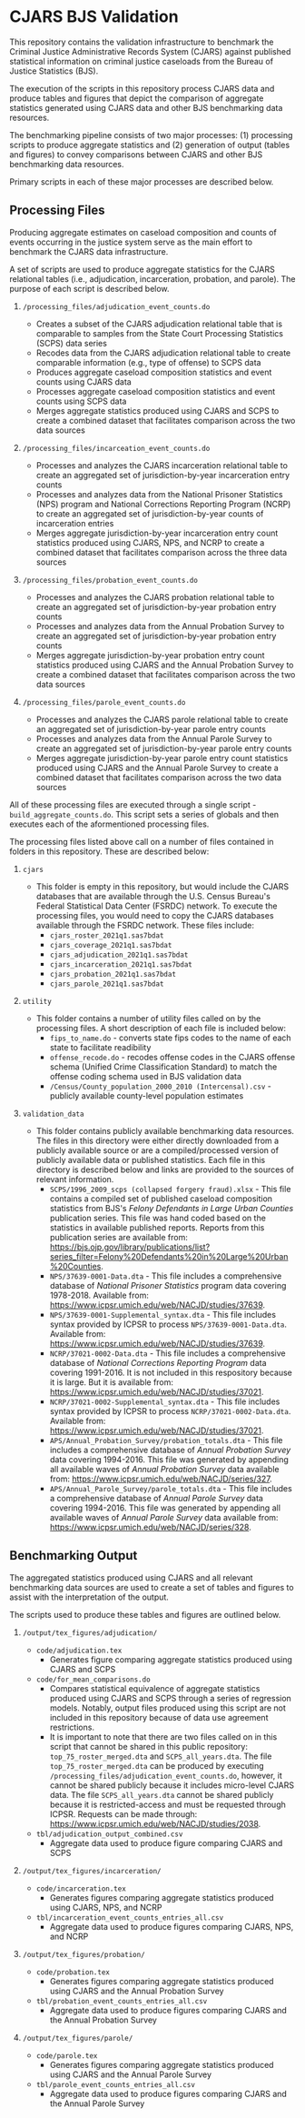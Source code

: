 # CJARS BJS Validation

This repository contains the validation infrastructure to benchmark the Criminal Justice Administrative Records System (CJARS) against published statistical information on criminal justice caseloads from the Bureau of Justice Statistics (BJS).

The execution of the scripts in this repository process CJARS data and produce tables and figures that depict the comparison of aggregate statistics generated using CJARS data and other BJS benchmarking data resources.

The benchmarking pipeline consists of two major processes: (1) processing scripts to produce aggregate statistics and (2) generation of output (tables and figures) to convey comparisons between CJARS and other BJS benchmarking data resources.

Primary scripts in each of these major processes are described below.

## Processing Files

Producing aggregate estimates on caseload composition and counts of events occurring in the justice system serve as the main effort to benchmark the CJARS data infrastructure.

A set of scripts are used to produce aggregate statistics for the CJARS relational tables (i.e., adjudication, incarceration, probation, and parole). The purpose of each script is described below. 

1. `/processing_files/adjudication_event_counts.do`
	- Creates a subset of the CJARS adjudication relational table that is comparable to samples from the State Court Processing Statistics (SCPS) data series
	- Recodes data from the CJARS adjudication relational table to create comparable information (e.g., type of offense) to SCPS data
	- Produces aggregate caseload composition statistics and event counts using CJARS data
	- Processes aggregate caseload composition statistics and event counts using SCPS data
	- Merges aggregate statistics produced using CJARS and SCPS to create a combined dataset that facilitates comparison across the two data sources

2. `/processing_files/incarceation_event_counts.do`
	- Processes and analyzes the CJARS incarceration relational table to create an aggregated set of jurisdiction-by-year incarceration entry counts
	- Processes and analyzes data from the National Prisoner Statistics (NPS) program and National Corrections Reporting Program (NCRP) to create an aggregated set of jurisdiction-by-year counts of incarceration entries
	- Merges aggregate jurisdiction-by-year incarceration entry count statistics produced using CJARS, NPS, and NCRP to create a combined dataset that facilitates comparison across the three data sources

3. `/processing_files/probation_event_counts.do`
	- Processes and analyzes the CJARS probation relational table to create an aggregated set of jurisdiction-by-year probation entry counts
	- Processes and analyzes data from the Annual Probation Survey to create an aggregated set of jurisdiction-by-year probation entry counts
	- Merges aggregate jurisdiction-by-year probation entry count statistics produced using CJARS and the Annual Probation Survey to create a combined dataset that facilitates comparison across the two data sources

4. `/processing_files/parole_event_counts.do`
	- Processes and analyzes the CJARS parole relational table to create an aggregated set of jurisdiction-by-year parole entry counts
	- Processes and analyzes data from the Annual Parole Survey to create an aggregated set of jurisdiction-by-year parole entry counts
	- Merges aggregate jurisdiction-by-year parole entry count statistics produced using CJARS and the Annual Parole Survey to create a combined dataset that facilitates comparison across the two data sources
	
All of these processing files are executed through a single script - `build_aggregate_counts.do`. This script sets a series of globals and then executes each of the aformentioned processing files.
	
The processing files listed above call on a number of files contained in folders in this repository. These are described below:

1. `cjars`
	- This folder is empty in this repository, but would include the CJARS databases that are available through the U.S. Census Bureau's Federal Statistical Data Center (FSRDC) network. To execute the processing files, you would need to copy the CJARS databases available through the FSRDC network. These files include:
		+ `cjars_roster_2021q1.sas7bdat`
		+ `cjars_coverage_2021q1.sas7bdat`
		+ `cjars_adjudication_2021q1.sas7bdat`
		+ `cjars_incarceration_2021q1.sas7bdat`
		+ `cjars_probation_2021q1.sas7bdat`
		+ `cjars_parole_2021q1.sas7bdat`

2. `utility`
	- This folder contains a number of utility files called on by the processing files. A short description of each file is included below:
		+ `fips_to_name.do` - converts state fips codes to the name of each state to facilitate readibility
		+ `offense_recode.do` - recodes offense codes in the CJARS offense schema (Unified Crime Classification Standard) to match the offense coding schema used in BJS validation data
		+ `/Census/County_population_2000_2010 (Intercensal).csv` - publicly available county-level population estimates
		
3. `validation_data`
	- This folder contains publicly available benchmarking data resources. The files in this directory were either directly downloaded from a publicly available source or are a compiled/processed version of publicly available data or published statistics. Each file in this directory is described below and links are provided to the sources of relevant information.
		+ `SCPS/1996_2009_scps (collapsed forgery fraud).xlsx` - This file contains a compiled set of published caseload composition statistics from BJS's *Felony Defendants in Large Urban Counties* publication series. This file was hand coded based on the statistics in available published reports. Reports from this publication series are available from: https://bjs.ojp.gov/library/publications/list?series_filter=Felony%20Defendants%20in%20Large%20Urban%20Counties.
		+ `NPS/37639-0001-Data.dta` - This file includes a comprehensive database of *National Prisoner Statistics* program data covering 1978-2018. Available from: https://www.icpsr.umich.edu/web/NACJD/studies/37639.
		+ `NPS/37639-0001-Supplemental_syntax.dta` - This file includes syntax provided by ICPSR to process `NPS/37639-0001-Data.dta`. Available from: https://www.icpsr.umich.edu/web/NACJD/studies/37639.
		+ `NCRP/37021-0002-Data.dta` - This file includes a comprehensive database of *National Corrections Reporting Program* data covering 1991-2016. It is not included in this respository because it is large. But it is available from: https://www.icpsr.umich.edu/web/NACJD/studies/37021.
		+ `NCRP/37021-0002-Supplemental_syntax.dta` - This file includes syntax provided by ICPSR to process `NCRP/37021-0002-Data.dta`. Available from: https://www.icpsr.umich.edu/web/NACJD/studies/37021.
		+ `APS/Annual_Probation_Survey/probation_totals.dta` - This file includes a comprehensive database of *Annual Probation Survey* data covering 1994-2016. This file was generated by appending all available waves of *Annual Probation Survey* data available from: https://www.icpsr.umich.edu/web/NACJD/series/327.
		+ `APS/Annual_Parole_Survey/parole_totals.dta` - This file includes a comprehensive database of *Annual Parole Survey* data covering 1994-2016. This file was generated by appending all available waves of *Annual Parole Survey* data available from: https://www.icpsr.umich.edu/web/NACJD/series/328.

## Benchmarking Output

The aggregated statistics produced using CJARS and all relevant benchmarking data sources are used to create a set of tables and figures to assist with the interpretation of the output.

The scripts used to produce these tables and figures are outlined below.

1. `/output/tex_figures/adjudication/`
	- `code/adjudication.tex`
		+ Generates figure comparing aggregate statistics produced using CJARS and SCPS
	- `code/for_mean_comparisons.do`
		+ Compares statistical equivalence of aggregate statistics produced using CJARS and SCPS through a series of regression models. Notably, output files produced using this script are not included in this repository because of data use agreement restrictions.
		+ It is important to note that there are two files called on in this script that cannot be shared in this public repository: `top_75_roster_merged.dta` and `SCPS_all_years.dta`. The file `top_75_roster_merged.dta` can be produced by executing `/processing_files/adjudication_event_counts.do`, however, it cannot be shared publicly because it includes micro-level CJARS data. The file `SCPS_all_years.dta` cannot be shared publicly because it is restricted-access and must be requested through ICPSR. Requests can be made through: https://www.icpsr.umich.edu/web/NACJD/studies/2038.
	- `tbl/adjudication_output_combined.csv`
		+ Aggregate data used to produce figure comparing CJARS and SCPS

2. `/output/tex_figures/incarceration/`
	- `code/incarceration.tex`
		+ Generates figures comparing aggregate statistics produced using CJARS, NPS, and NCRP
	- `tbl/incarceration_event_counts_entries_all.csv`
		+ Aggregate data used to produce figures comparing CJARS, NPS, and NCRP

3. `/output/tex_figures/probation/`
	- `code/probation.tex`
		+ Generates figures comparing aggregate statistics produced using CJARS and the Annual Probation Survey
	- `tbl/probation_event_counts_entries_all.csv`
		+ Aggregate data used to produce figures comparing CJARS and the Annual Probation Survey

4. `/output/tex_figures/parole/`
	- `code/parole.tex`
		+ Generates figures comparing aggregate statistics produced using CJARS and the Annual Parole Survey
	- `tbl/parole_event_counts_entries_all.csv`
		+ Aggregate data used to produce figures comparing CJARS and the Annual Parole Survey

























